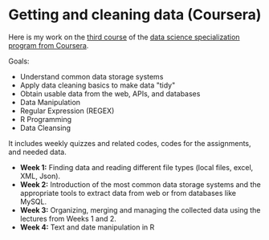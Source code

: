 Getting and cleaning data (Coursera)
======


Here is my work on the [third course](https://www.coursera.org/learn/r-programming) of the [data science specialization program from Coursera](https://www.coursera.org/specializations/jhu-data-science#courses).

Goals:
* Understand common data storage systems
* Apply data cleaning basics to make data "tidy"
* Obtain usable data from the web, APIs, and databases
* Data Manipulation
* Regular Expression (REGEX)
* R Programming
* Data Cleansing

It includes weekly quizzes and related codes, codes for the assignments, and needed data.

   - **Week 1:** Finding data and reading different file types (local files, excel, XML, Json).
   - **Week 2:** Introduction of the most common data storage systems and the appropriate tools to extract data from web or from databases like MySQL.
   - **Week 3:** Organizing, merging and managing the collected data using the lectures from Weeks 1 and 2.
   - **Week 4:** Text and date manipulation in R




